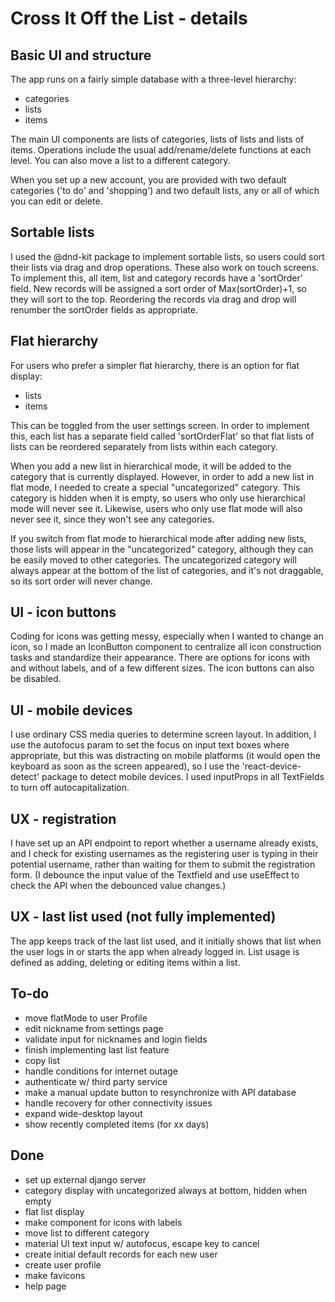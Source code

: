 # Cross It Off the List - details

## Basic UI and structure

The app runs on a fairly simple database with a three-level hierarchy:

- categories
- lists
- items

The main UI components are lists of categories, lists of lists and lists of items.  Operations include the usual add/rename/delete functions at each level.  You can also move a list to a different category.

When you set up a new account, you are provided with two default categories ('to do' and 'shopping') and two default lists, any or all of which you can edit or delete.

## Sortable lists

I used the @dnd-kit package to implement sortable lists, so users could sort their lists via drag and drop operations.  These also work on touch screens.  To implement this, all item, list and category records have a 'sortOrder' field.  New records will be assigned a sort order of Max(sortOrder)+1, so they will sort to the top.  Reordering the records via drag and drop will renumber the sortOrder fields as appropriate.

## Flat hierarchy

For users who prefer a simpler flat hierarchy, there is an option for flat display:

- lists
- items

This can be toggled from the user settings screen.  In order to implement this, each list has a separate field called 'sortOrderFlat' so that flat lists of lists can be reordered separately from lists within each category.

When you add a new list in hierarchical mode, it will be added to the category that is  currently displayed.  However, in order to add a new list in flat mode, I needed to create a special "uncategorized" category.  This category is hidden when it is empty, so users who only use hierarchical mode will never see it.  Likewise, users who only use flat mode will also never see it, since they won't see any categories.

If you switch from flat mode to hierarchical mode after adding new lists, those lists will appear in the "uncategorized" category, although they can be easily moved to other categories.  The uncategorized category will always appear at the bottom of the list of categories, and it's not draggable, so its sort order will never change.

## UI - icon buttons

Coding for icons was getting messy, especially when I wanted to change an icon, so I made an IconButton component to centralize all icon construction tasks and standardize their appearance.  There are options for icons with and without labels, and of a few different sizes.  The icon buttons can also be disabled.

## UI - mobile devices

I use ordinary CSS media queries to determine screen layout.  In addition, I use the autofocus param to set the focus on input text boxes where appropriate, but this was distracting on mobile platforms (it would open the keyboard as soon as the screen appeared), so I use the 'react-device-detect' package to detect mobile devices.  I used inputProps in all TextFields to turn off autocapitalization.  

## UX - registration

I have set up an API endpoint to report whether a username already exists, and I check for existing usernames as the registering user is typing in their potential username, rather than waiting for them to submit the registration form.  (I debounce the input value of the Textfield and use useEffect to check the API when the debounced value changes.)

## UX - last list used (not fully implemented)

The app keeps track of the last list used, and it initially shows that list when the user logs in or starts the app when already logged in.  List usage is defined as adding, deleting or editing items within a list.  

## To-do

- move flatMode to user Profile
- edit nickname from settings page
- validate input for nicknames and login fields
- finish implementing last list feature
- copy list
- handle conditions for internet outage
- authenticate w/ third party service
- make a manual update button to resynchronize with API database
- handle recovery for other connectivity issues
- expand wide-desktop layout
- show recently completed items (for xx days)

## Done

- set up external django server
- category display with uncategorized always at bottom, hidden when empty
- flat list display
- make component for icons with labels
- move list to different category
- material UI text input w/ autofocus, escape key to cancel
- create initial default records for each new user
- create user profile
- make favicons
- help page

